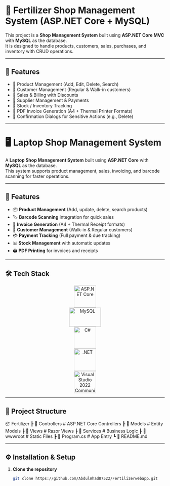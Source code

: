 # 🛒 Fertilizer Shop Management System (ASP.NET Core + MySQL)

This project is a **Shop Management System** built using **ASP.NET Core MVC** with **MySQL** as the database.  
It is designed to handle products, customers, sales, purchases, and inventory with CRUD operations.

---

## 🚀 Features
- 🔹 Product Management (Add, Edit, Delete, Search)
- 🔹 Customer Management (Regular & Walk-in customers)
- 🔹 Sales & Billing with Discounts
- 🔹 Supplier Management & Payments
- 🔹 Stock / Inventory Tracking
- 🔹 PDF Invoice Generation (A4 + Thermal Printer Formats)
- 🔹 Confirmation Dialogs for Sensitive Actions (e.g., Delete)

---

# 🖥️ Laptop Shop Management System

A **Laptop Shop Management System** built using **ASP.NET Core** with **MySQL** as the database.  
This system supports product management, sales, invoicing, and barcode scanning for faster operations.

---

## 🚀 Features
- 📦 **Product Management** (Add, update, delete, search products)
- 🏷️ **Barcode Scanning** integration for quick sales
- 🧾 **Invoice Generation** (A4 + Thermal Receipt formats)
- 👥 **Customer Management** (Walk-in & Regular customers)
- 💳 **Payment Tracking** (Full payment & due tracking)
- 📊 **Stock Management** with automatic updates
- 🖨️ **PDF Printing** for invoices and receipts

---

## 🛠️ Tech Stack

<p align="center">
  <img src="https://upload.wikimedia.org/wikipedia/commons/e/ee/.NET_Core_Logo.svg" alt="ASP.NET Core" width="70" height="70"/><br>
  <img src="https://upload.wikimedia.org/wikipedia/commons/0/0a/MySQL_textlogo.svg" alt="MySQL" width="100" height="60"/><br>
  <img src="https://upload.wikimedia.org/wikipedia/commons/4/4f/Csharp_Logo.png" alt="C#" width="70" height="70"/><br>
  <img src="https://learn.microsoft.com/en-us/media/logos/logo_net.svg" alt=".NET" width="70" height="70"/><br>
 <!-- Visual Studio 2022 Community -->
  <img src="https://i.imgur.com/HxC0INz.png" alt="Visual Studio 2022 Community Edition" width="70" height="70"/>
</p>

---

## 📂 Project Structure

📦 Fertilizer
┣ 📂 Controllers # ASP.NET Core Controllers
┣ 📂 Models # Entity Models
┣ 📂 Views # Razor Views
┣ 📂 Services # Business Logic
┣ 📂 wwwroot # Static Files
┣ 📜 Program.cs # App Entry
┗ 📜 README.md

---

## ⚙️ Installation & Setup

1. **Clone the repository**
   ```bash
   git clone https://github.com/AbdulAhad87522/Fertilizerwebapp.git
